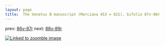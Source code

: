 ```yaml
---
layout: page
title:  The Venetus B manuscript (Marciana 453 = 821), bifolio 87v-88r
---
```


prev: [86v-87r](../86v-87r/) next: [88v-89r](../88v-89r/)



[![Linked to zoomble image](http://www.homermultitext.org/iipsrv?IIIF=/project/homer/pyramidal/deepzoom/hmt/vbbifolio/v1/vb_87v_88r.tif/full/2000,/0/default.jpg)](http://www.homermultitext.org/ict2/?urn=urn:cite2:hmt:vbbifolio.v1:vb_87v_88r)

